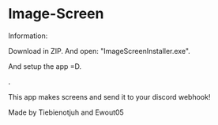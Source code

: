 # Image-Screen


Information:

  Download in ZIP.
  And open: "ImageScreenInstaller.exe".

  And setup the app =D.

.

This app makes screens and send it to your discord webhook!

Made by Tiebienotjuh and Ewout05
